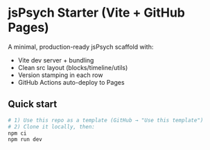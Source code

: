 # jsPsych Starter (Vite + GitHub Pages)

A minimal, production-ready jsPsych scaffold with:
- Vite dev server + bundling
- Clean src layout (blocks/timeline/utils)
- Version stamping in each row
- GitHub Actions auto-deploy to Pages

## Quick start

```bash
# 1) Use this repo as a template (GitHub → "Use this template")
# 2) Clone it locally, then:
npm ci
npm run dev